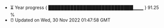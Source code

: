 - ⏳ Year progress { ███████████████████████████▁▁▁ } 91.25 %
- ⏰ Updated on Wed, 30 Nov 2022 01:47:58 GMT

